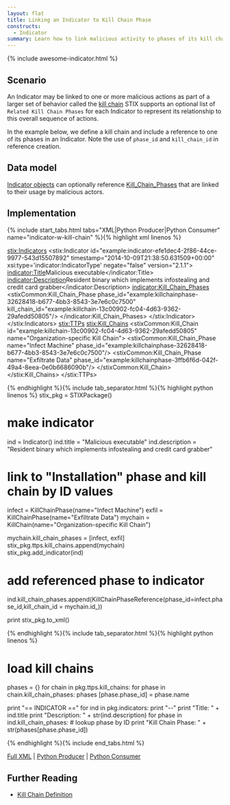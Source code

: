 ```yaml
---
layout: flat
title: Linking an Indicator to Kill Chain Phase
constructs:
  - Indicator
summary: Learn how to link malicious activity to phases of its kill chain.
---
```


{% include awesome-indicator.html %}

## Scenario
An Indicator may be linked to one or more malicious actions as part of a larger set of behavior called the [kill chain](/documentation/idioms/kill-chain)
STIX supports an optional list of `Related Kill Chain Phases` for each Indicator to represent its relationship to this overall sequence of actions.


In the example below, we define a kill chain and include a reference to one of its phases in an Indicator. Note the use of `phase_id` and `kill_chain_id` in reference creation.

## Data model
[Indicator objects](https://stixproject.github.io/data-model/{{site.current_version}}/indicator/IndicatorType/) can optionally reference  [Kill_Chain_Phases](https://stixproject.github.io/data-model/{{site.current_version}}/stixCommon/KillChainPhaseReferenceType/) that are linked to their usage by malicious actors.

## Implementation

{% include start_tabs.html tabs="XML|Python Producer|Python Consumer" name="indicator-w-kill-chain" %}{% highlight xml linenos %}

<stix:Indicators>
    <stix:Indicator id="example:indicator-efe1dec4-2f86-44ce-9977-543d15507892" timestamp="2014-10-09T21:38:50.631509+00:00" xsi:type='indicator:IndicatorType' negate="false" version="2.1.1">
        <indicator:Title>Malicious executable</indicator:Title>
        <indicator:Description>Resident binary which implements infostealing and credit card grabber</indicator:Description>
        <indicator:Kill_Chain_Phases>
            <stixCommon:Kill_Chain_Phase phase_id="example:killchainphase-32628418-b677-4bb3-8543-3e7e6c0c7500" kill_chain_id="example:killchain-13c00902-fc04-4d63-9362-29afedd50805"/>
        </indicator:Kill_Chain_Phases>
    </stix:Indicator>
</stix:Indicators>
<stix:TTPs>
    <stix:Kill_Chains>
        <stixCommon:Kill_Chain id="example:killchain-13c00902-fc04-4d63-9362-29afedd50805" name="Organization-specific Kill Chain">
            <stixCommon:Kill_Chain_Phase name="Infect Machine" phase_id="example:killchainphase-32628418-b677-4bb3-8543-3e7e6c0c7500"/>
            <stixCommon:Kill_Chain_Phase name="Exfiltrate Data" phase_id="example:killchainphase-3ffb6f6d-042f-49a4-8eea-0e0b6686090b"/>
        </stixCommon:Kill_Chain>
    </stix:Kill_Chains>
</stix:TTPs>


{% endhighlight %}{% include tab_separator.html %}{% highlight python linenos %}
stix_pkg = STIXPackage()


# make indicator 
ind = Indicator()
ind.title = "Malicious executable"
ind.description = "Resident binary which implements infostealing and credit card grabber"

# link to "Installation" phase and kill chain by ID values
infect = KillChainPhase(name="Infect Machine")
exfil = KillChainPhase(name="Exfiltrate Data")
mychain = KillChain(name="Organization-specific Kill Chain")

mychain.kill_chain_phases = [infect, exfil]
stix_pkg.ttps.kill_chains.append(mychain)    
stix_pkg.add_indicator(ind)


# add referenced phase to indicator
ind.kill_chain_phases.append(KillChainPhaseReference(phase_id=infect.phase_id,kill_chain_id = mychain.id_))

print stix_pkg.to_xml() 

{% endhighlight %}{% include tab_separator.html %}{% highlight python linenos %}

# load kill chains
phases = {}
for chain in pkg.ttps.kill_chains:
    for phase in chain.kill_chain_phases: 
        phases [phase.phase_id] = phase.name


print "== INDICATOR =="
for ind in pkg.indicators:
    print "--"
    print "Title: " + ind.title
    print "Description: " + str(ind.description)
    for phase in ind.kill_chain_phases:
        # lookup phase by ID
        print "Kill Chain Phase: " + str(phases[phase.phase_id])
        
{% endhighlight %}{% include end_tabs.html %}

[Full XML](indicator-w-kill-chain.xml) | [Python Producer](indicator-w-kill-chain_producer.py) | [Python Consumer](indicator-w-kill-chain_consumer.py)
## Further Reading

* [Kill Chain Definition](/data-model/{{site.current_version}}/stixCommon/KillChainType/)
